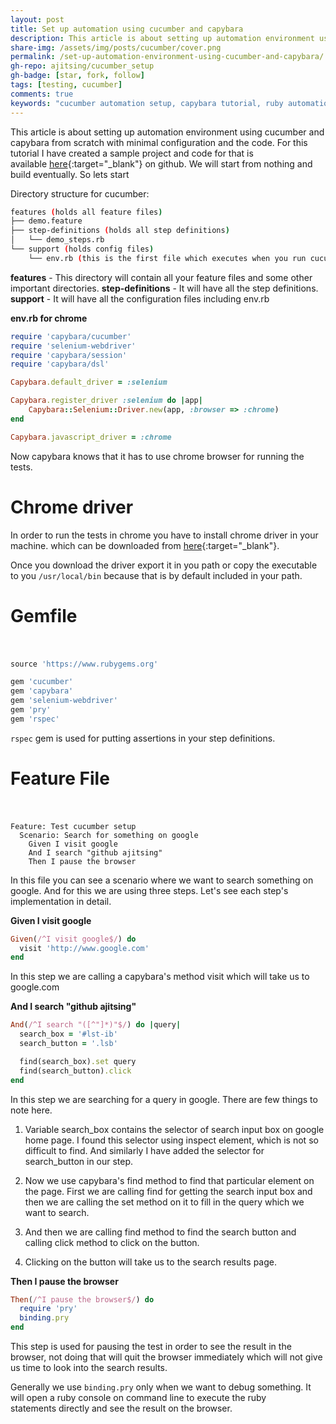 ```yaml
---
layout: post
title: Set up automation using cucumber and capybara
description: This article is about setting up automation environment using cucumber and capybara (on chrome browser) with minimal config.
share-img: /assets/img/posts/cucumber/cover.png
permalink: /set-up-automation-environment-using-cucumber-and-capybara/
gh-repo: ajitsing/cucumber_setup
gh-badge: [star, fork, follow]
tags: [testing, cucumber]
comments: true
keywords: "cucumber automation setup, capybara tutorial, ruby automation testing, cucumber chrome, capybara selenium, bdd ruby, cucumber step definitions, capybara configuration, ruby testing tools, cucumber feature file example"
---
```


This article is about setting up automation environment using cucumber and capybara from scratch with minimal configuration and the code. For this tutorial I have created a sample project and code for that is available [here](https://github.com/ajitsing/cucumber_setup){:target="_blank"} on github. We will start from nothing and build eventually. So lets start

Directory structure for cucumber:

```bash
features (holds all feature files)
├── demo.feature
├── step-definitions (holds all step definitions)
│   └── demo_steps.rb
└── support (holds config files)
    └── env.rb (this is the first file which executes when you run cucumber)
```

**features** - This directory will contain all your feature files and some other important directories.
**step-definitions** - It will have all the step definitions.
**support** - It will have all the configuration files including env.rb

**env.rb for chrome**

```ruby
require 'capybara/cucumber'
require 'selenium-webdriver'
require 'capybara/session'
require 'capybara/dsl'

Capybara.default_driver = :selenium

Capybara.register_driver :selenium do |app|
    Capybara::Selenium::Driver.new(app, :browser => :chrome)
end

Capybara.javascript_driver = :chrome
```

Now capybara knows that it has to use chrome browser for running the tests.

# Chrome driver

In order to run the tests in chrome you have to install chrome driver in your machine. which can be downloaded from [here](http://chromedriver.storage.googleapis.com/index.html?path=2.16/){:target="_blank"}.

Once you download the driver export it in you path or copy the executable to you `/usr/local/bin` because that is by default included in your path.

# Gemfile<br><br>

```ruby
source 'https://www.rubygems.org'

gem 'cucumber'
gem 'capybara'
gem 'selenium-webdriver'
gem 'pry'
gem 'rspec'
```

`rspec` gem is used for putting assertions in your step definitions.

# Feature File<br><br>

```cucumber
Feature: Test cucumber setup
  Scenario: Search for something on google
    Given I visit google
    And I search "github ajitsing"
    Then I pause the browser
```

In this file you can see a scenario where we want to search something on google. And for this we are using three steps. Let's see each step's implementation in detail.

**Given I visit google**

```ruby
Given(/^I visit google$/) do
  visit 'http://www.google.com'
end
```

In this step we are calling a capybara's method visit which will take us to google.com

**And I search "github ajitsing"**

```ruby
And(/^I search "([^"]*)"$/) do |query|
  search_box = '#lst-ib'
  search_button = '.lsb'

  find(search_box).set query
  find(search_button).click
end
```

In this step we are searching for a query in google. There are few things to note here.

1. Variable search_box contains the selector of search input box on google home page. I found this selector using inspect element, which is not so difficult to find. And similarly I have added the selector for search_button in our step.

2. Now we use capybara's find method to find that particular element on the page. First we are calling find for getting the search input box and then we are calling the set method on it to fill in the query which we want to search.

3. And then we are calling find method to find the search button and calling click method to click on the button.

4. Clicking on the button will take us to the search results page.

**Then I pause the browser**

```ruby
Then(/^I pause the browser$/) do
  require 'pry'
  binding.pry
end
```

This step is used for pausing the test in order to see the result in the browser, not doing that will quit the browser immediately which will not give us time to look into the search results.

Generally we use `binding.pry` only when we want to debug something. It will open a ruby console on command line to execute the ruby statements directly and see the result on the browser.

